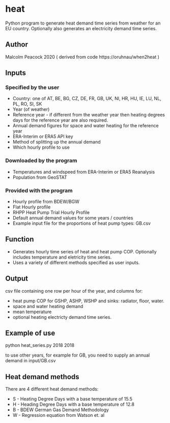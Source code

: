# heat
Python program to generate heat demand time series from weather for an EU country. Optionally also generates an electricity demand time series.

## Author
 Malcolm Peacock 2020 
 ( derived from code https://oruhnau/when2heat )

## Inputs

### Specified by the user

* Country: one of AT, BE, BG, CZ, DE, FR, GB, UK, NI, HR, HU, IE, LU, NL, PL, RO, SI, SK
* Year (of weather)
* Reference year - if different from the weather year then heating degrees days for the reference year are also required.
* Annual demand figures for space and water heating for the reference year
* ERA-Interim or ERA5 API key
* Method of splitting up the annual demand
* Which hourly profile to use

### Downloaded by the program

* Temperatures and windspeed from ERA-Interim or ERA5 Reanalysis
* Population from GeoSTAT

### Provided with the program

* Hourly profile from BDEW/BGW
* Flat Hourly profile
* RHPP Heat Pump Trial Hourly Profile
* Default annual demand values for some years / countries
* Example input file for the proportions of heat pump types: GB.csv

## Function

* Generates hourly time series of heat and heat pump COP. Optionally includes temperature and eletricity time series.
* Uses a variety of different methods specified as user inputs.

## Output

csv file containing one row per hour of the year, and columns for:
* heat pump COP for GSHP, ASHP, WSHP and sinks: radiator, floor, water.
* space and water heating demand
* mean temperature
* optional heating electricty demand time series.

## Example of use

python heat_series.py 2018 2018

to use other years, for example for GB, you need to supply an annual demand in input/GB.csv

## Heat demand methods

There are 4 different heat demand methods:
* S - Heating Degree Days with a base temperature of 15.5
* H - Heading Degree Days with a base temperature of 12.8
* B - BDEW German Gas Demand Methodology 
* W - Regression equation from Watson et. al

